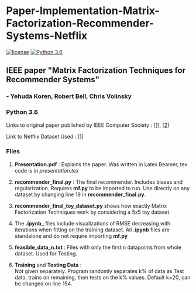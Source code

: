 # Paper-Implementation-Matrix-Factorization-Recommender-Systems-Netflix
[![license](https://img.shields.io/github/license/DAVFoundation/captain-n3m0.svg?style=flat-square)](https://github.com/harshraj11584/Paper-Implementation-Matrix-Factorization-Recommender-Systems-Netflix/blob/master/LICENSE) [![Python 3.6](https://img.shields.io/badge/python-3.6-blue.svg)](https://www.python.org/downloads/release/python-360/)
## IEEE paper **"Matrix Factorization Techniques for Recommender Systems"** 
### - Yehuda Koren, Robert Bell, Chris Volinsky   
### Python 3.6

Links to original paper published by IEEE Computer Society : [[1]](https://ieeexplore.ieee.org/document/5197422), [[2]](https://datajobs.com/data-science-repo/Recommender-Systems-[Netflix].pdf) 

Link to Netflix Dataset Used : [[1]](https://www.kaggle.com/netflix-inc/netflix-prize-data)

### Files 

1) **Presentation.pdf** : Explains the paper. Was written in Latex Beamer, tex code is in _presentation.tex_     

2) **recommender_final.py** : The final recommender. Includes biases and regularization. Requires **mf.py** to be imported to run. Use directly on any dataset by changing line 19 in **recommender_final.py**.   

3) **recommender_final_toy_dataset.py** shows how exactly Matrix Factorization Techniques work by considering a 5x5 toy dataset.   

4) The **.ipynb_** files include visualizations of RMSE decreasing with iterations when fitting on the training dataset. All **.ipynb** files are standalone and do not require importing **mf.py**    

5) **feasible_data_n.txt** : Files with only the first n datapoints from whole dataset. Used for Testing.

5) **Training** and **Testing Data** :  
Not given separately. Program randomly separates k% of data as Test data, trains on remaining, then tests on the k% values. Default k=20, can be changed on line 154.
